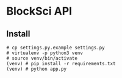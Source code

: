# BlockSci API

## Install

```
# cp settings.py.example settings.py
# virtualenv -p python3 venv
# source venv/bin/activate
(venv) # pip install -r requirements.txt
(venv) # python app.py
```
